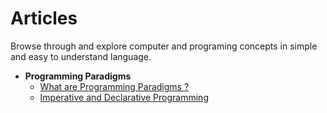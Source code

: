 # Articles

Browse through and explore computer and programing concepts in simple and easy to understand language.

- **Programming Paradigms**
  - [What are Programming Paradigms ?](programming-paradigms/what-are-programming-paradigms.md)
  - [Imperative and Declarative Programming](programming-paradigms/imperative-and-declarative-programming.md)

